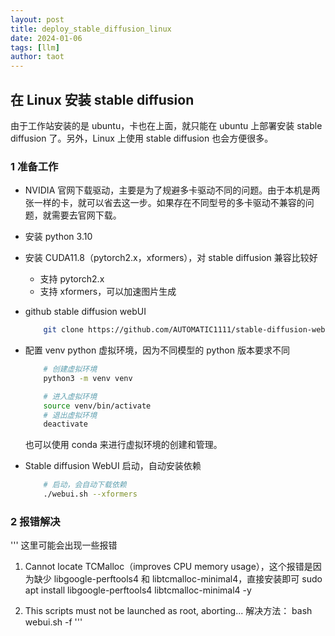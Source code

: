 ```yaml
---
layout: post
title: deploy_stable_diffusion_linux
date: 2024-01-06
tags: [llm]
author: taot
---
```


## 在 Linux 安装 stable diffusion

由于工作站安装的是 ubuntu，卡也在上面，就只能在 ubuntu 上部署安装 stable diffusion 了。另外，Linux 上使用 stable diffusion 也会方便很多。

### 1 准备工作

* NVIDIA 官网下载驱动，主要是为了规避多卡驱动不同的问题。由于本机是两张一样的卡，就可以省去这一步。如果存在不同型号的多卡驱动不兼容的问题，就需要去官网下载。
* 安装 python 3.10
* 安装 CUDA11.8（pytorch2.x，xformers），对 stable diffusion 兼容比较好
    * 支持 pytorch2.x
    * 支持 xformers，可以加速图片生成
* github stable diffusion webUI
    ```bash
        git clone https://github.com/AUTOMATIC1111/stable-diffusion-webui.git
    ```
* 配置 venv python 虚拟环境，因为不同模型的 python 版本要求不同
    ```bash
        # 创建虚拟环境
        python3 -m venv venv

        # 进入虚拟环境
        source venv/bin/activate
        # 退出虚拟环境
        deactivate

    ```
    也可以使用 conda 来进行虚拟环境的创建和管理。

* Stable diffusion WebUI 启动，自动安装依赖
    ```bash
        # 启动，会自动下载依赖
        ./webui.sh --xformers
    ```

### 2 报错解决
'''
这里可能会出现一些报错
1. Cannot locate TCMalloc（improves CPU memory usage），这个报错是因为缺少 libgoogle-perftools4 和 libtcmalloc-minimal4，直接安装即可
sudo apt install libgoogle-perftools4 libtcmalloc-minimal4 -y

1. This scripts must not be launched as root, aborting...
解决方法：
bash webui.sh -f
'''

